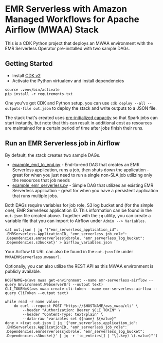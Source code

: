 
# EMR Serverless with Amazon Managed Workflows for Apache Airflow (MWAA) Stack

This is a CDK Python project that deploys an MWAA environment with the EMR Serverless Operator pre-installed with two sample DAGs.

## Getting Started

- Install [CDK v2](https://docs.aws.amazon.com/cdk/v2/guide/getting_started.html)
- Activate the Python virtualenv and install dependencies

```
source .venv/bin/activate
pip install -r requirements.txt
```

One you've got CDK and Python setup, you can use `cdk deploy --all --outputs-file out.json` to deploy the stack and write outputs to a JSON file.

The stack that's created uses [pre-initialized capacity](https://docs.aws.amazon.com/emr/latest/EMR-Serverless-UserGuide/application-capacity.html) so that Spark jobs can start instantly, but note that this can result in additional cost as resources are maintained for a certain period of time after jobs finish their runs.

## Run an EMR Serverless job in Airflow

By default, the stack creates two sample DAGs.
- [example_end_to_end.py](./assets/airflow/dags/example_end_to_end.py) - End-to-end DAG that creates an EMR Serverless application, runs a job, then shuts down the application - great for when you just need to run a single non-SLA job utilizing only the resources that job needs
- [example_emr_serverless.py](./assets/airflow/dags/example_emr_serverless.py) - Simple DAG that utilizes an existing EMR Serverless application - great for when you have a persistent application that runs multiple jobs.

Both DAGs require variables for job role, S3 log bucket and (for the simple one), EMR Serverless application ID. This information can be found in the `out.json` file created above. Together with the `jq` utility, you can create a variable file that you can import to Airflow under `Admin --> Variables`.

```
cat out.json | jq '{"emr_serverless_application_id": .EMRServerless.ApplicationID, "emr_serverless_job_role": .Dependencies.emrserverlessjobrole, "emr_serverless_log_bucket": .Dependencies.s3bucket}' > airflow_variables.json
```

Your Airflow UI URL can also be found in the `out.json` file under `MWAAEMRServerless.mwaaurl`.

Optionally, you can also utilize the REST API as this MWAA environment is publicly available. 

```
HOSTNAME=$(aws mwaa get-environment --name emr-serverless-airflow --query Environment.WebserverUrl --output text)
CLI_TOKEN=$(aws mwaa create-cli-token --name emr-serverless-airflow --query CliToken --output text)

while read -r name value;
    do curl --request POST "https://$HOSTNAME/aws_mwaa/cli" \
        --header "Authorization: Bearer $CLI_TOKEN" \
        --header "Content-Type: text/plain" \
        --data-raw "variables set ${name} ${value}"
done < <(cat out.json | jq '{"emr_serverless_application_id": .EMRServerless.ApplicationID, "emr_serverless_job_role": .Dependencies.emrserverlessjobrole, "emr_serverless_log_bucket": .Dependencies.s3bucket}' | jq -r 'to_entries[] | "\(.key) \(.value)"')
```
